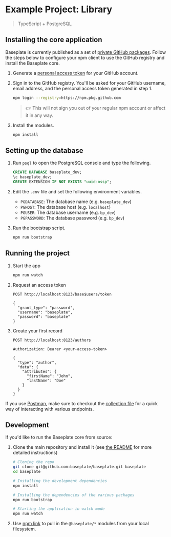 # Example Project: Library

> TypeScript + PostgreSQL

## Installing the core application

Baseplate is currently published as a set of [private GitHub packages](https://github.com/orgs/baseplate/packages). Follow the steps below to configure your npm client to use the GitHub registry and install the Baseplate core.

1. Generate a [personal access token](https://help.github.com/en/github/authenticating-to-github/creating-a-personal-access-token) for your GitHub account.

1. Sign in to the GitHub registry. You'll be asked for your GitHub username, email address, and the personal access token generated in step 1.

   ```sh
   npm login --registry=https://npm.pkg.github.com
   ```

   > 👉 This will not sign you out of your regular npm account or affect it in any way.

1. Install the modules.

   ```sh
   npm install
   ```

## Setting up the database

1. Run `psql` to open the PostgreSQL console and type the following.

   ```sql
   CREATE DATABASE baseplate_dev;
   \c baseplate_dev;
   CREATE EXTENSION IF NOT EXISTS "uuid-ossp";
   ```

1. Edit the `.env` file and set the following environment variables.

   - `PGDATABASE`: The database name (e.g. `baseplate_dev`)
   - `PGHOST`: The database host (e.g. `localhost`)
   - `PGUSER`: The database username (e.g. `bp_dev`)
   - `PGPASSWORD`: The database password (e.g. `bp_dev`)

1. Run the bootstrap script.

   ```sh
   npm run bootstrap
   ```

## Running the project

1. Start the app

   ```sh
   npm run watch
   ```

1. Request an access token

   ```
   POST http://localhost:8123/base$users/token

   {
     "grant_type": "password",
     "username": "baseplate",
     "password": "baseplate"
   }
   ```

1. Create your first record

   ```
   POST http://localhost:8123/authors

   Authorization: Bearer <your-access-token>

   {
     "type": "author",
     "data": {
       "attributes": {
         "firstName": "John",
         "lastName": "Doe"
       }
     }
   }
   ```

If you use [Postman](https://www.postman.com/), make sure to checkout the [collection file](baseplate.postman_collection.json) for a quick way of interacting with various endpoints.

## Development

If you'd like to run the Baseplate core from source:

1. Clone the main repository and install it (see [the README](https://github.com/baseplate/baseplate) for more detailed instructions)

   ```sh
   # Cloning the repo
   git clone git@github.com:baseplate/baseplate.git baseplate
   cd baseplate

   # Installing the development dependencies
   npm install

   # Installing the dependencies of the various packages
   npm run bootstrap

   # Starting the application in watch mode
   npm run watch
   ```

1. Use [npm link](https://docs.npmjs.com/cli/link) to pull in the `@baseplate/*` modules from your local filesystem.
